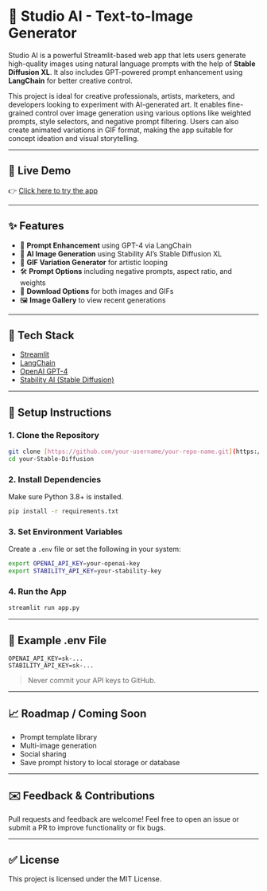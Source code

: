 # 🎨 Studio AI - Text-to-Image Generator

Studio AI is a powerful Streamlit-based web app that lets users generate high-quality images using natural language prompts with the help of **Stable Diffusion XL**. It also includes GPT-powered prompt enhancement using **LangChain** for better creative control.

This project is ideal for creative professionals, artists, marketers, and developers looking to experiment with AI-generated art. It enables fine-grained control over image generation using various options like weighted prompts, style selectors, and negative prompt filtering. Users can also create animated variations in GIF format, making the app suitable for concept ideation and visual storytelling.

---

## 🚀 Live Demo

👉 [Click here to try the app](https://stable-diffusion-9kxsm49vanvnixpqq8gxce.streamlit.app)  


---

## ✨ Features

- 🧠 **Prompt Enhancement** using GPT-4 via LangChain
- 🎨 **AI Image Generation** using Stability AI’s Stable Diffusion XL
- 🔁 **GIF Variation Generator** for artistic looping
- 🛠️ **Prompt Options** including negative prompts, aspect ratio, and weights
- 📀 **Download Options** for both images and GIFs
- 🖼️ **Image Gallery** to view recent generations

---

## 💪 Tech Stack

- [Streamlit](https://streamlit.io/)
- [LangChain](https://www.langchain.com/)
- [OpenAI GPT-4](https://openai.com/)
- [Stability AI (Stable Diffusion)](https://platform.stability.ai)

---

## 📁 Setup Instructions

### 1. Clone the Repository
```bash
git clone [https://github.com/your-username/your-repo-name.git](https://github.com/Anirudh2857/Stable-Diffusion)
cd your-Stable-Diffusion
```

### 2. Install Dependencies
Make sure Python 3.8+ is installed.
```bash
pip install -r requirements.txt
```

### 3. Set Environment Variables
Create a `.env` file or set the following in your system:
```bash
export OPENAI_API_KEY=your-openai-key
export STABILITY_API_KEY=your-stability-key
```

### 4. Run the App
```bash
streamlit run app.py
```

---

## 📄 Example .env File
```
OPENAI_API_KEY=sk-...
STABILITY_API_KEY=sk-...
```

> Never commit your API keys to GitHub.

---

## 📈 Roadmap / Coming Soon
- Prompt template library
- Multi-image generation
- Social sharing
- Save prompt history to local storage or database

---

## ✉️ Feedback & Contributions
Pull requests and feedback are welcome! 
Feel free to open an issue or submit a PR to improve functionality or fix bugs.

---

## ✅ License
This project is licensed under the MIT License.

